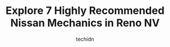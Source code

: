 ---
layout: ampstory
image: https://images.unsplash.com/photo-1639928848401-41650dc7238e?ixlib=rb-4.0.3&ixid=MnwxMjA3fDB8MHxwaG90by1wYWdlfHx8fGVufDB8fHx8&auto=format&fit=crop&w=640&h=853&q=80
author: techidn
featured: false
description: If youre in need of trustworthy and skilled Nissan Mechanic in Reno NV, USA, youll be pleased to discover the 7 best Nissan Mechanic in town. Their expertise and commitment to customer sat
title: Explore 7 Highly Recommended Nissan Mechanics in Reno NV
cover:
   title: Explore 7 Highly Recommended Nissan Mechanics in Reno NV
   subtitle: Rickpate
   background: https://images.unsplash.com/photo-1639928848401-41650dc7238e?ixlib=rb-4.0.3&ixid=MnwxMjA3fDB8MHxwaG90by1wYWdlfHx8fGVufDB8fHx8&auto=format&fit=crop&w=640&h=853&q=80

pages: 
 - layout: thirds
   top: <h1>#1 Roy Fosters Automotive</h1>
   bottom: "<p>Staff is always thorough about checking your car and explaining what they are fixing. The customer service is excellent here. I never feel like Im going to get ripped of</p>"
   background: https://www.knot35.com/toplist/wp-content/uploads/2023/06/best-nissan-mechanic-1-in-reno-nv-1685833656.jpeg
   backgroundblur: true
 - layout: thirds
   top: <h1>#2 Gregs Garage</h1>
   bottom: "<p>410 E 6th St, Reno, NV 89512, United States</p>"
   background: https://www.knot35.com/toplist/wp-content/uploads/2023/06/best-nissan-mechanic-2-in-reno-nv-1685833656.jpeg
   cta:
      link: https://www.knot35.com/toplist/explore-7-highly-recommended-nissan-mechanics-in-reno-nv/
      text: Explore 7 Highly Recommended Nissan Mechanics in Reno NV
 - layout: thirds
   top: <h1>#3 Automotion</h1>
   bottom: "<p>225 Telegraph St, Reno, NV 89502, United States</p>"
   background: https://www.knot35.com/toplist/wp-content/uploads/2023/06/best-nissan-mechanic-3-in-reno-nv-1685833657.jpeg
   cta:
      link: https://www.knot35.com/toplist/explore-7-highly-recommended-nissan-mechanics-in-reno-nv/
      text: Explore 7 Highly Recommended Nissan Mechanics in Reno NV
 - layout: thirds
   top: <h1>#4 Nevada Auto Diagnostics</h1>
   bottom: "<p>5425 Louie Ln, Reno, NV 89511, United States</p>"
   background: https://images.unsplash.com/photo-1489648022186-8f49310909a0?ixlib=rb-4.0.3&ixid=MnwxMjA3fDB8MHxwaG90by1wYWdlfHx8fGVufDB8fHx8&auto=format&fit=crop&w=640&h=853&q=80
   cta:
      link: https://www.knot35.com/toplist/explore-7-highly-recommended-nissan-mechanics-in-reno-nv/
      text: Explore 7 Highly Recommended Nissan Mechanics in Reno NV
 - layout: thirds
   top: <h1>#5 Nicks Automotive</h1>
   bottom: "<p>121 Linden St, Reno, NV 89502, United States</p>"
   background: https://plus.unsplash.com/premium_photo-1664640458616-3c74f8cb4589?ixlib=rb-4.0.3&ixid=MnwxMjA3fDB8MHxwaG90by1wYWdlfHx8fGVufDB8fHx8&auto=format&fit=crop&w=640&h=853&q=80
   cta:
      link: https://www.knot35.com/toplist/explore-7-highly-recommended-nissan-mechanics-in-reno-nv/
      text: Explore 7 Highly Recommended Nissan Mechanics in Reno NV
 - layout: thirds
   top: <h1>#6 Sport Haus Reno</h1>
   bottom: "<p>2150 Mill St, Reno, NV 89502, United States</p>"
   background: https://images.unsplash.com/photo-1567095761054-7a02e69e5c43?ixlib=rb-4.0.3&ixid=MnwxMjA3fDB8MHxwaG90by1wYWdlfHx8fGVufDB8fHx8&auto=format&fit=crop&w=640&h=853&q=80
   cta:
      link: https://www.knot35.com/toplist/explore-7-highly-recommended-nissan-mechanics-in-reno-nv/
      text: Explore 7 Highly Recommended Nissan Mechanics in Reno NV
 - layout: thirds
   top: <h1>#7 Deanos Automotive</h1>
   bottom: "<p>665 Linden St, Reno, NV 89502, United States</p>"
   background: https://images.unsplash.com/photo-1608501821300-4f99e58bba77?ixlib=rb-4.0.3&ixid=MnwxMjA3fDB8MHxwaG90by1wYWdlfHx8fGVufDB8fHx8&auto=format&fit=crop&w=640&h=853&q=80
   cta:
      link: https://www.knot35.com/toplist/explore-7-highly-recommended-nissan-mechanics-in-reno-nv/
      text: Explore 7 Highly Recommended Nissan Mechanics in Reno NV
 - layout: thirds
   middle: Continue reading...
   background: https://images.unsplash.com/photo-1604871000636-074fa5117945?ixlib=rb-4.0.3&ixid=MnwxMjA3fDB8MHxwaG90by1wYWdlfHx8fGVufDB8fHx8&auto=format&fit=crop&w=640&h=853&q=80
   cta:
      link: https://www.knot35.com/toplist/explore-7-highly-recommended-nissan-mechanics-in-reno-nv/
      text: Explore 7 Highly Recommended Nissan Mechanics in Reno NV
      
---